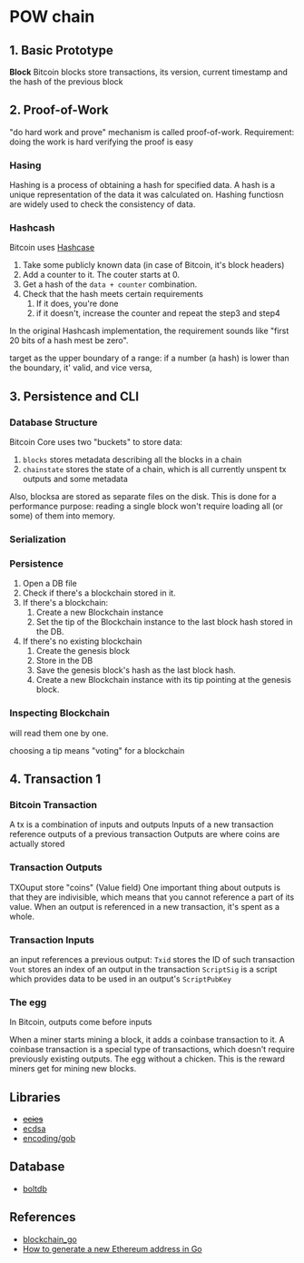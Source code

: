 # POW chain

## 1. Basic Prototype

**Block**
Bitcoin blocks store transactions, its version, current timestamp and the hash of the previous block

## 2. Proof-of-Work

"do hard work and prove" mechanism is called proof-of-work.
Requirement:
doing the work is hard
verifying the proof is easy

### **Hasing**

Hashing is a process of obtaining a hash for specified data. A hash is a unique representation of the data it was calculated on.
Hashing functiosn are widely used to check the consistency of data.

### **Hashcash**

Bitcoin uses [Hashcase](https://en.wikipedia.org/wiki/Hashcash)

1. Take some publicly known data (in case of Bitcoin, it's block headers)
2. Add a counter to it. The couter starts at 0.
3. Get a hash of the `data + counter` combination.
4. Check that the hash meets certain requirements
   1. If it does, you're done
   2. if it doesn't, increase the counter and repeat the step3 and step4

In the original Hashcash implementation, the requirement sounds like "first 20 bits of a hash mest be zero".

target as the upper boundary of a range: if a number (a hash) is lower than the boundary, it' valid, and vice versa,

## 3. Persistence and CLI

### **Database Structure**

Bitcoin Core uses two "buckets" to store data:

1. `blocks` stores metadata describing all the blocks in a chain
2. `chainstate` stores the state of a chain, which is all currently unspent tx outputs and some metadata

Also, blocksa are stored as separate files on the disk. This is done for a performance purpose: reading a single block won't require loading all (or some) of them into memory.

### **Serialization**

### **Persistence**

1. Open a DB file
2. Check if there's a blockchain stored in it.
3. If there's a blockchain:
   1. Create a new Blockchain instance
   2. Set the tip of the Blockchain instance to the last block hash stored in the DB.
4. If there's no existing blockchain
   1. Create the genesis block
   2. Store in the DB
   3. Save the genesis block's hash as the last block hash.
   4. Create a new Blockchain instance with its tip pointing at the genesis block.

### **Inspecting Blockchain**

will read them one by one. 

choosing a tip means "voting" for a blockchain

## 4. Transaction 1

### **Bitcoin Transaction**

A tx is a combination of inputs and outputs
Inputs of a new transaction reference outputs of a previous transaction
Outputs are where coins are actually stored

### **Transaction Outputs**

TXOuput store "coins" (Value field)
One important thing about outputs is that they are indivisible, which means that you cannot reference a part of its value. 
When an output is referenced in a new transaction, it's spent as a whole. 

### **Transaction Inputs**

an input references a previous output: 
`Txid` stores the ID of such transaction
`Vout` stores an index of an output in the transaction
`ScriptSig` is a script which provides data to be used in an output's `ScriptPubKey`

### **The egg**

In Bitcoin, outputs come before inputs

When a miner starts mining a block, it adds a coinbase transaction to it. A coinbase transaction is a special type of transactions, which doesn't require previously existing outputs. The egg without a chicken. This is the reward miners get for mining new blocks.

## Libraries

- ~~[ecies](https://ecies.org/go/)~~
- [ecdsa](https://pkg.go.dev/crypto/ecdsa)
- [encoding/gob](https://pkg.go.dev/encoding/gob)

## Database

- [boltdb](https://github.com/boltdb/bolt)

## References

- [blockchain_go](https://github.com/Jeiwan/blockchain_go)
- [How to generate a new Ethereum address in Go](https://www.quicknode.com/guides/web3-sdks/how-to-generate-a-new-ethereum-address-in-go)
